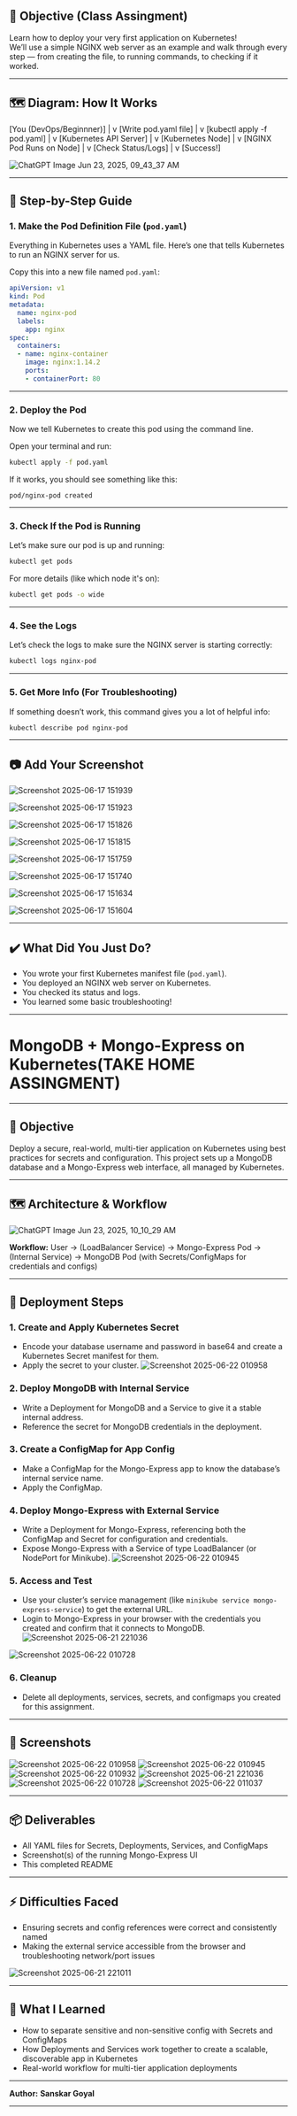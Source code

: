 ## 🎯 Objective (Class Assingment)

Learn how to deploy your very first application on Kubernetes!  
We’ll use a simple NGINX web server as an example and walk through every step — from creating the file, to running commands, to checking if it worked.

---

## 🗺️ Diagram: How It Works

[You (DevOps/Beginnner)]
          |
          v
   [Write pod.yaml file]
          |
          v
 [kubectl apply -f pod.yaml]
          |
          v
 [Kubernetes API Server]
          |
          v
   [Kubernetes Node]
          |
          v
 [NGINX Pod Runs on Node]
          |
          v
   [Check Status/Logs]
          |
          v
      [Success!]

![ChatGPT Image Jun 23, 2025, 09_43_37 AM](https://github.com/user-attachments/assets/a418a569-9d42-40a7-a7fc-78c3e3f321c4)



---

## 📝 Step-by-Step Guide

### 1. Make the Pod Definition File (`pod.yaml`)

Everything in Kubernetes uses a YAML file. Here’s one that tells Kubernetes to run an NGINX server for us.

Copy this into a new file named `pod.yaml`:

```yaml
apiVersion: v1
kind: Pod
metadata:
  name: nginx-pod
  labels:
    app: nginx
spec:
  containers:
  - name: nginx-container
    image: nginx:1.14.2
    ports:
    - containerPort: 80
````

---

### 2. Deploy the Pod

Now we tell Kubernetes to create this pod using the command line.

Open your terminal and run:

```bash
kubectl apply -f pod.yaml
```

If it works, you should see something like this:

```
pod/nginx-pod created
```

---

### 3. Check If the Pod is Running

Let’s make sure our pod is up and running:

```bash
kubectl get pods
```

For more details (like which node it's on):

```bash
kubectl get pods -o wide
```

---

### 4. See the Logs

Let’s check the logs to make sure the NGINX server is starting correctly:

```bash
kubectl logs nginx-pod
```

---

### 5. Get More Info (For Troubleshooting)

If something doesn’t work, this command gives you a lot of helpful info:

```bash
kubectl describe pod nginx-pod
```

---

## 📷 Add Your Screenshot

![Screenshot 2025-06-17 151939](https://github.com/user-attachments/assets/4fcc397f-0c0e-4a79-8d7a-85c35fe2b588)

![Screenshot 2025-06-17 151923](https://github.com/user-attachments/assets/e9359d96-3b04-4681-afc0-22d6a066b26d)

![Screenshot 2025-06-17 151826](https://github.com/user-attachments/assets/c60aa62b-f1a4-4955-8f9c-0fd4f65bd966)

![Screenshot 2025-06-17 151815](https://github.com/user-attachments/assets/2bbdbc40-891a-4bd5-b2cf-12c0d15380d0)

![Screenshot 2025-06-17 151759](https://github.com/user-attachments/assets/9b04a89d-f4b8-4865-9fed-9957bf105343)

![Screenshot 2025-06-17 151740](https://github.com/user-attachments/assets/b6d1a632-8bfc-487c-b0a8-d86cb49a8b66)

![Screenshot 2025-06-17 151634](https://github.com/user-attachments/assets/8697e472-c2d5-44cb-a5d2-6a338bc61e2f)

![Screenshot 2025-06-17 151604](https://github.com/user-attachments/assets/2aa394d7-0e6c-4157-8b41-f01c87ca0ce1)




---

## ✔️ What Did You Just Do?

* You wrote your first Kubernetes manifest file (`pod.yaml`).
* You deployed an NGINX web server on Kubernetes.
* You checked its status and logs.
* You learned some basic troubleshooting!

---

# MongoDB + Mongo-Express on Kubernetes(TAKE HOME ASSINGMENT)

---

## 🎯 Objective

Deploy a secure, real-world, multi-tier application on Kubernetes using best practices for secrets and configuration.
This project sets up a MongoDB database and a Mongo-Express web interface, all managed by Kubernetes.

---

## 🗺️ Architecture & Workflow


![ChatGPT Image Jun 23, 2025, 10_10_29 AM](https://github.com/user-attachments/assets/785ac2e0-5679-4ae9-b572-de63fd680d71)


**Workflow:**
User → (LoadBalancer Service) → Mongo-Express Pod → (Internal Service) → MongoDB Pod (with Secrets/ConfigMaps for credentials and configs)

---

## 📝 Deployment Steps

### 1. **Create and Apply Kubernetes Secret**

* Encode your database username and password in base64 and create a Kubernetes Secret manifest for them.
* Apply the secret to your cluster.
![Screenshot 2025-06-22 010958](https://github.com/user-attachments/assets/f9985d1d-93e8-4ad7-85ba-f4d49adf2086)

### 2. **Deploy MongoDB with Internal Service**

* Write a Deployment for MongoDB and a Service to give it a stable internal address.
* Reference the secret for MongoDB credentials in the deployment.

### 3. **Create a ConfigMap for App Config**

* Make a ConfigMap for the Mongo-Express app to know the database’s internal service name.
* Apply the ConfigMap.

### 4. **Deploy Mongo-Express with External Service**

* Write a Deployment for Mongo-Express, referencing both the ConfigMap and Secret for configuration and credentials.
* Expose Mongo-Express with a Service of type LoadBalancer (or NodePort for Minikube).
![Screenshot 2025-06-22 010945](https://github.com/user-attachments/assets/949617fc-8e20-41cf-b39a-4104945dd58b)

### 5. **Access and Test**

* Use your cluster’s service management (like `minikube service mongo-express-service`) to get the external URL.
* Login to Mongo-Express in your browser with the credentials you created and confirm that it connects to MongoDB.
![Screenshot 2025-06-21 221036](https://github.com/user-attachments/assets/0c4d0e22-8481-4c60-8222-6f8a95b3f730)

![Screenshot 2025-06-22 010728](https://github.com/user-attachments/assets/c9cc1938-f3ae-401b-b520-98bdc09cc590)


### 6. **Cleanup**

* Delete all deployments, services, secrets, and configmaps you created for this assignment.

---

## 📸 Screenshots
![Screenshot 2025-06-22 010958](https://github.com/user-attachments/assets/43ff3e7e-524e-4353-9cf0-82908c93dada)
![Screenshot 2025-06-22 010945](https://github.com/user-attachments/assets/7c834546-664c-4498-83a3-5a0f994bf5cd)
![Screenshot 2025-06-22 010932](https://github.com/user-attachments/assets/cde4f19d-84dd-480b-ade8-830c71ee2568)
![Screenshot 2025-06-21 221036](https://github.com/user-attachments/assets/94fa8fdf-df8c-4d74-b29d-b7f75c08eb9e)
![Screenshot 2025-06-22 010728](https://github.com/user-attachments/assets/9837f6d9-a9a3-4ec0-8d8e-fa7572751507)
![Screenshot 2025-06-22 011037](https://github.com/user-attachments/assets/8c29cc7b-0be1-41be-9468-d7d23c51d648)


---

## 📦 Deliverables

* All YAML files for Secrets, Deployments, Services, and ConfigMaps
* Screenshot(s) of the running Mongo-Express UI
* This completed README

---

## ⚡ Difficulties Faced

* Ensuring secrets and config references were correct and consistently named
* Making the external service accessible from the browser and troubleshooting network/port issues

![Screenshot 2025-06-21 221011](https://github.com/user-attachments/assets/3e5c770e-dd33-474f-a22e-04cafeffbedc)


---

## 📝 What I Learned

* How to separate sensitive and non-sensitive config with Secrets and ConfigMaps
* How Deployments and Services work together to create a scalable, discoverable app in Kubernetes
* Real-world workflow for multi-tier application deployments

---

**Author:**
**Sanskar Goyal**

---


